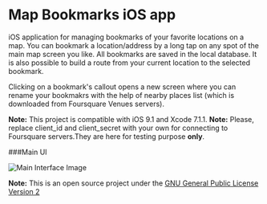 Map Bookmarks iOS app 
=============================================================

iOS application for managing bookmarks of your favorite locations on a map. You can bookmark a location/address by a long tap on any spot of the main map screen you like. All bookmarks are saved in the local database. It is also possible to build a route from your current location to the selected bookmark.

Clicking on a bookmark's callout opens a new screen where you can rename your bookmakrs with the help of nearby places list (which is downloaded from Foursquare Venues servers).

**Note:** This project is compatible with iOS 9.1 and Xcode 7.1.1.
**Note:** Please, replace client_id and client_secret with your own for connecting to Foursquare servers.They are here for testing purpose **only**.

###Main UI

![Main Interface Image][MainInterfaceImageId]


**Note:** This is an open source project under the [GNU General Public License Version 2](https://github.com/storix/bulls-eye/blob/master/LICENSE.md)

[MainInterfaceImageId]: http://s30.postimg.org/aqrss6qa7/App_Preview.gif  "Main Interface"
